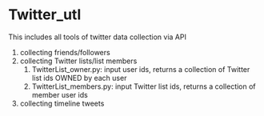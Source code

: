 # Twitter_utl

This includes all tools of twitter data collection via API
1. collecting friends/followers
2. collecting Twitter lists/list members  
    1. TwitterList_owner.py: input user ids, returns a collection of Twitter list ids OWNED by each user
    2. TwitterList_members.py: input Twitter list ids, returns a collection of member user ids
3. collecting timeline tweets
